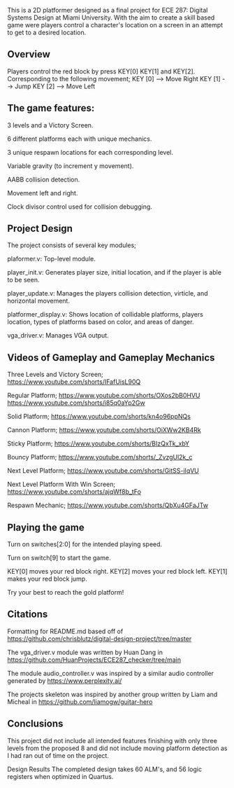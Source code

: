 This is a 2D platformer designed as a final project for ECE 287: Digital Systems Design at Miami University. With the  aim to create a skill based game were players control a character's location on a screen in an attempt to get to a desired location.
## Overview
Players control the red block by press KEY[0] KEY[1] and KEY[2]. 
Corresponding to the following movement;
KEY [0] --> Move Right
KEY [1] --> Jump
KEY [2] --> Move Left

## The game features:

3 levels and a Victory Screen.

6 different platforms each with unique mechanics.

3 unique respawn locations for each corresponding level.

Variable gravity (to increment y movement).

AABB collision detection.

Movement left and right.

Clock divisor control used for collision debugging.


## Project Design
The project consists of several key modules;

plaformer.v: Top-level module.

player_init.v: Generates player size, initial location, and if the player is able to be seen.

player_update.v: Manages the players collision detection, virticle, and horizontal movement.

platformer_display.v: Shows location of collidable platforms, players location, types of platforms based on color, and areas of danger. 

vga_driver.v: Manages VGA output.

## Videos of Gameplay and Gameplay Mechanics
  Three Levels and Victory Screen;
https://www.youtube.com/shorts/IFafUisL90Q

  Regular Platform;
https://www.youtube.com/shorts/OXos2bB0HVU
https://www.youtube.com/shorts/i85q0aYp2Gw

  Solid Platform;
https://www.youtube.com/shorts/kn4o96ppNQs

  Cannon Platform;
https://www.youtube.com/shorts/OiXWw2KB4Rk

  Sticky Platform;
https://www.youtube.com/shorts/BIzQxTk_xbY

  Bouncy Platform;
https://www.youtube.com/shorts/_ZvzgUl2k_c

  Next Level Platform;
https://www.youtube.com/shorts/GitSS-iIqVU

  Next Level Platform With Win Screen;
https://www.youtube.com/shorts/ajqWf8b_tFo

  Respawn Mechanic;
https://www.youtube.com/shorts/QbXu4GFaJTw

  


## Playing the game
Turn on switches[2:0] for the intended playing speed.

Turn on switch[9] to start the game.

KEY[0] moves your red block right.
KEY[2] moves your red block left.
KEY[1] makes your red block jump.

Try your best to reach the gold platform!

## Citations
Formatting for README.md based off of https://github.com/chrisblutz/digital-design-project/tree/master

The vga_driver.v module was written by Huan Dang in https://github.com/HuanProjects/ECE287_checker/tree/main

The module audio_controller.v was inspired by a similar audio controller generated by https://www.perplexity.ai/

The projects skeleton was inspired by another group written by Liam and Micheal in https://github.com/liamogw/guitar-hero

## Conclusions
This project did not include all intended features finishing with only three levels from the proposed 8 and did not include moving platform detection as I had ran out of time on the project.

Design Results
The completed design takes 60 ALM's, and 56 logic registers when optimized in Quartus.

